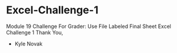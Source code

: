 # Excel-Challenge-1
Module 19 Challenge
For Grader: Use File Labeled Final Sheet Excel Challenge 1
Thank You,
- Kyle Novak

